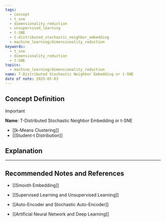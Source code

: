 ```yaml
---
tags:
  - concept
  - t_sne
  - dimensionality_reduction
  - unsupervised_learning
  - t-SNE
  - t-distributed_stochastic_neighbor_embedding
  - machine_learning/dimensionality_reduction
keywords:
  - t_sne
  - dimensionality_reduction
  - t-SNE
topics:
  - machine_learning/dimensionality_reduction
name: T-Distributed Stochastic Neighbor Embedding or t-SNE
date of note: 2025-05-03
---
```


## Concept Definition

>[!important]
>**Name**: T-Distributed Stochastic Neighbor Embedding or t-SNE



- [[k-Means Clustering]]
- [[Student-t Distribution]]



## Explanation





-----------
##  Recommended Notes and References

- [[Smooth Embedding]]

- [[Supervised Learning and Unsupervised Learning]]
- [[Auto-Encoder and Stochastic Auto-Encoder]]
- [[Artificial Neural Network and Deep Learning]]